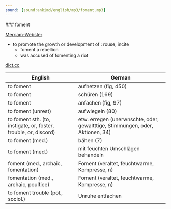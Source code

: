 ```yaml
---
sound: [sound:ankimd/english/mp3/foment.mp3]
---
```


\### foment

[Merriam-Webster](https://www.merriam-webster.com/dictionary/foment)

- to promote the growth or development of : rouse, incite
    - foment a rebellion
    - was accused of fomenting a riot

[dict.cc](https://www.dict.cc/foment)

| English        | German       |
| -------------- | ------------ |
| to foment | aufhetzen (fig, 450) |
| to foment | schüren (169) |
| to foment | anfachen (fig, 97) |
| to foment (unrest) | aufwiegeln (80) |
| to foment sth. (to, instigate, or, foster, trouble, or, discord) | etw. erregen (unerwnschte, oder, gewaltttige, Stimmungen, oder, Aktionen, 34) |
| to foment (med.) | bähen (7) |
| to foment (med.) | mit feuchten Umschlägen behandeln |
| foment (med., archaic, fomentation) | Foment (veraltet, feuchtwarme, Kompresse, n) |
| fomentation (med., archaic, poultice) | Foment (veraltet, feuchtwarme, Kompresse, n) |
| to foment trouble (pol., sociol.) | Unruhe entfachen |

